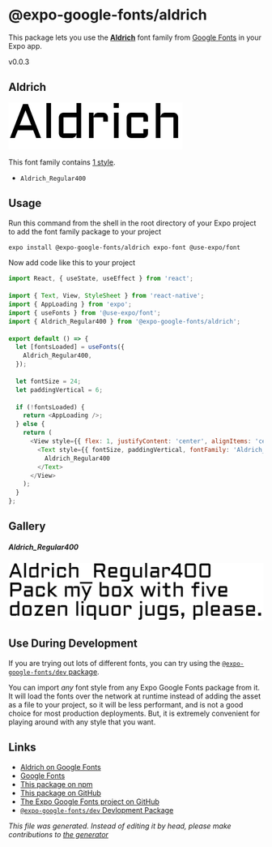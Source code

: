 # @expo-google-fonts/aldrich

This package lets you use the [**Aldrich**](https://fonts.google.com/specimen/Aldrich) font family from [Google Fonts](https://fonts.google.com/) in your Expo app.

v0.0.3

## Aldrich

![Aldrich](./font-family.png)

This font family contains [1 style](#gallery).

- `Aldrich_Regular400`

## Usage

Run this command from the shell in the root directory of your Expo project to add the font family package to your project
```sh
expo install @expo-google-fonts/aldrich expo-font @use-expo/font
```

Now add code like this to your project
```js
import React, { useState, useEffect } from 'react';

import { Text, View, StyleSheet } from 'react-native';
import { AppLoading } from 'expo';
import { useFonts } from '@use-expo/font';
import { Aldrich_Regular400 } from '@expo-google-fonts/aldrich';

export default () => {
  let [fontsLoaded] = useFonts({
    Aldrich_Regular400,
  });

  let fontSize = 24;
  let paddingVertical = 6;

  if (!fontsLoaded) {
    return <AppLoading />;
  } else {
    return (
      <View style={{ flex: 1, justifyContent: 'center', alignItems: 'center' }}>
        <Text style={{ fontSize, paddingVertical, fontFamily: 'Aldrich_Regular400' }}>
          Aldrich_Regular400
        </Text>
      </View>
    );
  }
};

```

## Gallery

##### Aldrich_Regular400
![Aldrich_Regular400](./e288c81eacbaee70be6e11a25f4fb3bdaffcc0ea0449f285c94fc558e64335f4.ttf.png)


## Use During Development

If you are trying out lots of different fonts, you can try using the [`@expo-google-fonts/dev` package](https://www.npmjs.com/package/@expo-google-fonts/dev).

You can import *any* font style from any Expo Google Fonts package from it. It will load the fonts
over the network at runtime instead of adding the asset as a file to your project, so it will be 
less performant, and is not a good choice for most production deployments. But, it is extremely convenient
for playing around with any style that you want.

## Links

- [Aldrich on Google Fonts](https://fonts.google.com/specimen/Aldrich)
- [Google Fonts](https://fonts.google.com/)
- [This package on npm](https://www.npmjs.com/package/@expo-google-fonts/aldrich)
- [This package on GitHub](https://github.com/expo/google-fonts/tree/master/font-packages/aldrich)
- [The Expo Google Fonts project on GitHub](https://github.com/expo/google-fonts)
- [`@expo-google-fonts/dev` Devlopment Package](https://github.com/expo/google-fonts/tree/master/font-packages/dev)


*This file was generated. Instead of editing it by head, please make contributions to [the generator](https://github.com/expo/google-fonts/tree/master/packages/generator)*
